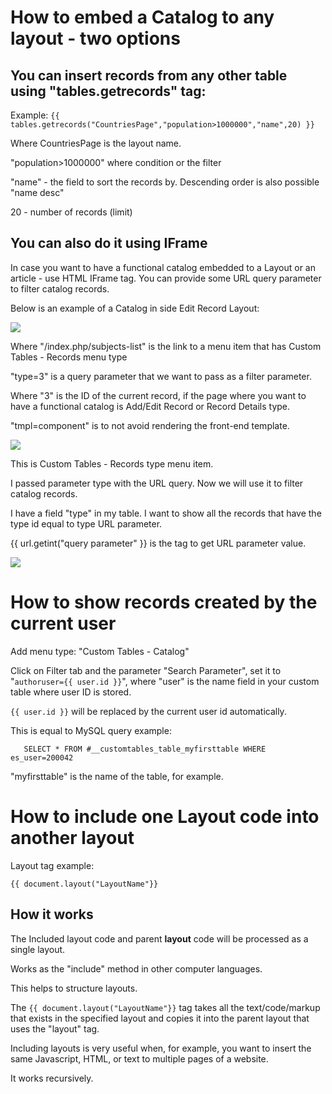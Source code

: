 # How to embed a Catalog to any layout - two options

## You can insert records from any other table using "tables.getrecords" tag:

Example: `{{ tables.getrecords("CountriesPage","population>1000000","name",20) }}`

Where CountriesPage is the layout name.

"population>1000000" where condition or the filter

"name" - the field to sort the records by. Descending order is also possible "name desc"

20 - number of records (limit)


## You can also do it using IFrame

In case you want to have a functional catalog embedded to a Layout or an article - use HTML IFrame tag. You can provide some URL query parameter to filter catalog records.

Below is an example of a Catalog in side Edit Record Layout:

![](https://raw.githubusercontent.com/joomlaboat/custom-tables/master/docs/images/embed-catalog-1.png)

Where "/index.php/subjects-list" is the link to a menu item that has Custom Tables - Records menu type

"type=3" is a query parameter that we want to pass as a filter parameter.

Where "3" is the ID of the current record, if the page where you want to have a functional catalog is Add/Edit Record or Record Details type.

"tmpl=component" is to not avoid rendering the front-end template.

![](https://raw.githubusercontent.com/joomlaboat/custom-tables/master/docs/images/embed-catalog-2.png)

This is Custom Tables - Records type menu item.

I passed parameter type with the URL query. Now we will use it to filter catalog records.

I have a field "type" in my table. I want to show all the records that have the type id equal to type URL parameter.

{{ url.getint("query parameter" }} is the tag to get URL parameter value.

![](https://raw.githubusercontent.com/joomlaboat/custom-tables/master/docs/images/embed-catalog-3.png)




# How to show records created by the current user

Add menu type: "Custom Tables - Catalog"

Click on Filter tab
and the parameter "Search Parameter", set it to "`authoruser={{ user.id }}`", where "user" is the name field in your custom table where user ID is stored.

`{{ user.id }}` will be replaced by the current user id automatically.

This is equal to MySQL query example:

`	SELECT * FROM #__customtables_table_myfirsttable WHERE es_user=200042`

"myfirsttable" is the name of the table, for example.

# How to include one Layout code into another layout

Layout tag example:

`{{ document.layout("LayoutName"}}`

## How it works

The Included layout code and parent **layout** code will be processed as a single layout.

Works as the "include" method in other computer languages.

This helps to structure layouts.

The `{{ document.layout("LayoutName"}}` tag takes all the text/code/markup that exists in the specified layout and copies it into the parent layout that uses the "layout" tag.

Including layouts is very useful when, for example, you want to insert the same Javascript, HTML, or text to multiple pages of a website.

It works recursively.

